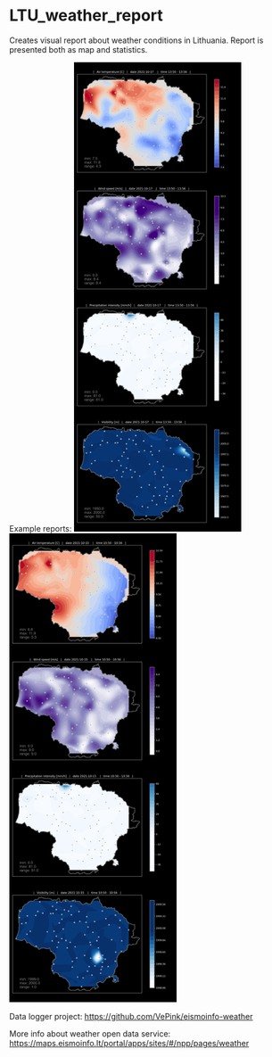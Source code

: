 # LTU_weather_report
Creates visual report about weather conditions in Lithuania. Report is presented both as map and statistics.

Example reports:
<img src="/images/Report_20211017_1400.png" width="300"/>
<img src="/images/Report_20211015_1100.png" width="300"/>

Data logger project:
https://github.com/VePink/eismoinfo-weather

More info about weather open data service: https://maps.eismoinfo.lt/portal/apps/sites/#/npp/pages/weather
